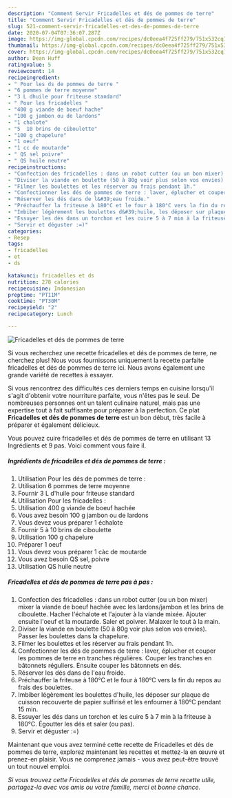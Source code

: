 ```yaml
---
description: "Comment Servir Fricadelles et dés de pommes de terre"
title: "Comment Servir Fricadelles et dés de pommes de terre"
slug: 521-comment-servir-fricadelles-et-des-de-pommes-de-terre
date: 2020-07-04T07:36:07.287Z
image: https://img-global.cpcdn.com/recipes/dc0eea4f725ff279/751x532cq70/fricadelles-et-des-de-pommes-de-terre-photo-principale-de-la-recette.jpg
thumbnail: https://img-global.cpcdn.com/recipes/dc0eea4f725ff279/751x532cq70/fricadelles-et-des-de-pommes-de-terre-photo-principale-de-la-recette.jpg
cover: https://img-global.cpcdn.com/recipes/dc0eea4f725ff279/751x532cq70/fricadelles-et-des-de-pommes-de-terre-photo-principale-de-la-recette.jpg
author: Dean Huff
ratingvalue: 5
reviewcount: 14
recipeingredient:
- " Pour les ds de pommes de terre "
- "6 pommes de terre moyenne"
- "3 L dhuile pour friteuse standard"
- " Pour les fricadelles "
- "400 g viande de boeuf hache"
- "100 g jambon ou de lardons"
- "1 chalote"
- "5  10 brins de ciboulette"
- "100 g chapelure"
- "1 oeuf"
- "1 cc de moutarde"
- " QS sel poivre"
- " QS huile neutre"
recipeinstructions:
- "Confection des fricadelles : dans un robot cutter (ou un bon mixer) mixer la viande de boeuf hachée avec les lardons/jambon et les brins de ciboulette. Hacher l&#39;échalote et l&#39;ajouter à la viande mixée. Ajouter ensuite l&#39;oeuf et la moutarde. Saler et poivrer. Malaxer le tout à la main."
- "Diviser la viande en boulette (50 à 80g voir plus selon vos envies). Passer les boulettes dans la chapelure."
- "Filmer les boulettes et les réserver au frais pendant 1h."
- "Confectionner les dés de pommes de terre : laver, éplucher et couper les pommes de terre en tranches régulières. Couper les tranches en bâtonnets réguliers. Ensuite couper les bâtonnets en dés."
- "Réserver les dés dans de l&#39;eau froide."
- "Préchauffer la friteuse à 180°C et le four à 180°C vers la fin du repos au frais des boulettes."
- "Imbiber légèrement les boulettes d&#39;huile, les déposer sur plaque de cuisson recouverte de papier sulfirisé et les enfourner à 180°C pendant 15 min."
- "Essuyer les dés dans un torchon et les cuire 5 à 7 min à la friteuse à 180°C. Égoutter les dés et saler (ou pas)."
- "Servir et déguster :=)"
categories:
- Resep
tags:
- fricadelles
- et
- ds

katakunci: fricadelles et ds 
nutrition: 278 calories
recipecuisine: Indonesian
preptime: "PT11M"
cooktime: "PT30M"
recipeyield: "2"
recipecategory: Lunch

---
```



![Fricadelles et dés de pommes de terre](https://img-global.cpcdn.com/recipes/dc0eea4f725ff279/751x532cq70/fricadelles-et-des-de-pommes-de-terre-photo-principale-de-la-recette.jpg)

Si vous recherchez une recette fricadelles et dés de pommes de terre, ne cherchez plus! Nous vous fournissons uniquement la recette parfaite fricadelles et dés de pommes de terre ici. Nous avons également une grande variété de recettes à essayer.

Si vous rencontrez des difficultés ces derniers temps en cuisine lorsqu'il s'agit d'obtenir votre nourriture parfaite, vous n'êtes pas le seul. De nombreuses personnes ont un talent culinaire naturel, mais pas une expertise tout à fait suffisante pour préparer à la perfection. Ce plat <strong> Fricadelles et dés de pommes de terre </strong> est un bon début, très facile à préparer et également délicieux.

<!--inarticleads1-->

Vous pouvez cuire fricadelles et dés de pommes de terre en utilisant 13 Ingrédients et 9 pas. Voici comment vous faire il.

##### Ingrédients de fricadelles et dés de pommes de terre :

1. Utilisation  Pour les dés de pommes de terre :
1. Utilisation 6 pommes de terre moyenne
1. Fournir 3 L d&#39;huile pour friteuse standard
1. Utilisation  Pour les fricadelles :
1. Utilisation 400 g viande de boeuf hachée
1. Vous avez besoin 100 g jambon ou de lardons
1. Vous devez vous préparer 1 échalote
1. Fournir 5 à 10 brins de ciboulette
1. Utilisation 100 g chapelure
1. Préparer 1 oeuf
1. Vous devez vous préparer 1 càc de moutarde
1. Vous avez besoin  QS sel, poivre
1. Utilisation  QS huile neutre




<!--inarticleads2-->

##### Fricadelles et dés de pommes de terre pas à pas :

1. Confection des fricadelles : dans un robot cutter (ou un bon mixer) mixer la viande de boeuf hachée avec les lardons/jambon et les brins de ciboulette. Hacher l&#39;échalote et l&#39;ajouter à la viande mixée. Ajouter ensuite l&#39;oeuf et la moutarde. Saler et poivrer. Malaxer le tout à la main.
1. Diviser la viande en boulette (50 à 80g voir plus selon vos envies). Passer les boulettes dans la chapelure.
1. Filmer les boulettes et les réserver au frais pendant 1h.
1. Confectionner les dés de pommes de terre : laver, éplucher et couper les pommes de terre en tranches régulières. Couper les tranches en bâtonnets réguliers. Ensuite couper les bâtonnets en dés.
1. Réserver les dés dans de l&#39;eau froide.
1. Préchauffer la friteuse à 180°C et le four à 180°C vers la fin du repos au frais des boulettes.
1. Imbiber légèrement les boulettes d&#39;huile, les déposer sur plaque de cuisson recouverte de papier sulfirisé et les enfourner à 180°C pendant 15 min.
1. Essuyer les dés dans un torchon et les cuire 5 à 7 min à la friteuse à 180°C. Égoutter les dés et saler (ou pas).
1. Servir et déguster :=)




<!--inarticleads1-->

<p>
Maintenant que vous avez terminé cette recette de Fricadelles et dés de pommes de terre, explorez maintenant les recettes et mettez-la en œuvre et prenez-en plaisir. Vous ne comprenez jamais - vous avez peut-être trouvé un tout nouvel emploi.
</p>

<p>
<i>Si vous trouvez cette Fricadelles et dés de pommes de terre recette utile, partagez-la avec vos amis ou votre famille, merci et bonne chance.</i>
</p>
